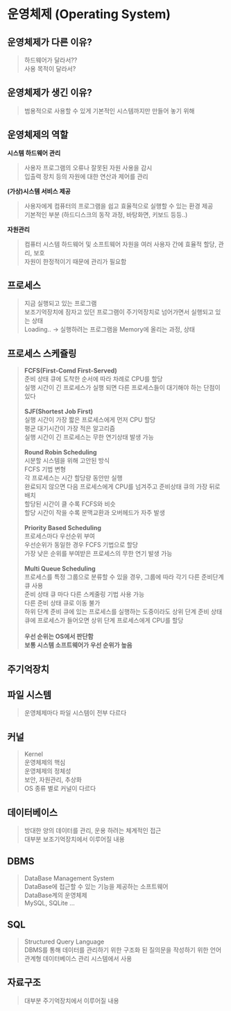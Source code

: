 # 운영체제 (Operating System)

## 운영체제가 다른 이유?  
> 하드웨어가 달라서??  
> 사용 목적이 달라서? 

## 운영체제가 생긴 이유?  
> 범용적으로 사용할 수 있게 기본적인 시스템까지만 만들어 놓기 위해  

## 운영체제의 역할  
**시스템 하드웨어 관리**  
> 사용자 프로그램의 오류나 잘못된 자원 사용을 감시   
> 입출력 장치 등의 자원에 대한 연산과 제어를 관리
  
**(가상)시스템 서비스 제공**  
> 사용자에게 컴퓨터의 프로그램을 쉽고 효율적으로 실행할 수 있는 환경 제공   
> 기본적인 부분 (하드디스크의 동작 과정, 바탕화면, 키보드 등등..)
 
**자원관리**  
> 컴퓨터 시스템 하드웨어 및 소프트웨어 자원을 여러 사용자 간에 효율적 할당, 관리, 보호  
> 자원이 한정적이기 때문에 관리가 필요함

## 프로세스  
> 지금 실행되고 있는 프로그램  
> 보조기억장치에 잠자고 있던 프로그램이 주기억장치로 넘어가면서 실행되고 있는 상태   
> Loading.. -> 실행하려는 프로그램을 Memory에 올리는 과정, 상태  

## 프로세스 스케쥴링 
> **FCFS(First-Comd First-Served)**  
> 준비 상태 큐에 도착한 순서에 따라 차례로 CPU를 할당   
> 실행 시간이 긴 프로세스가 실행 되면 다른 프로세스들이 대기해야 하는 단점이 있다  
> <br>
> **SJF(Shortest Job First)**  
> 실행 시간이 가장 짧은 프로세스에게 먼저 CPU 할당  
> 평균 대기시간이 가장 적은 알고리즘  
> 실행 시간이 긴 프로세스는 무한 연기상태 발생 가능  
> <br> 
> **Round Robin Scheduling**  
> 시분할 시스템을 위해 고안된 방식  
> FCFS 기법 변형  
> 각 프로세스는 시간 할당량 동안만 실행  
> 완료되지 않으면 다음 프로세스에게 CPU를 넘겨주고 준비상태 큐의 가장 뒤로 배치  
> 할당된 시간이 클 수록 FCFS와 비슷  
> 할당 시간이 작을 수록 문맥교환과 오버헤드가 자주 발생  
> <br>
> **Priority Based Scheduling**  
> 프로세스마다 우선순위 부여  
> 우선순위가 동일한 경우 FCFS 기법으로 할당  
> 가장 낮은 순위를 부여받은 프로세스의 무한 연기 발생 가능  
> <br>
> **Multi Queue Scheduling**  
> 프로세스를 특정 그룹으로 분류할 수 있을 경우, 그룹에 따라 각기 다른 준비단계 큐 사용  
> 준비 상태 큐 마다 다른 스케줄링 기법 사용 가능  
> 다른 준비 상태 큐로 이동 불가  
> 하위 단계 준비 큐에 있는 프로세스를 실행하는 도중이라도 상위 단계 준비 상태 큐에 프로세스가 들어오면 상위 단계 프로세스에게 CPU를 할당  
> <br>
> **우선 순위는 OS에서 판단함**  
> **보통 시스템 소프트웨어가 우선 순위가 높음**  
 
## 주기억장치

## 파일 시스템
> 운영체제마다 파일 시스템이 전부 다르다  

## 커널
> Kernel  
> 운영체제의 핵심  
> 운영체제의 정체성  
> 보안, 자원관리, 추상화  
> OS 종류 별로 커널이 다르다  


## 데이터베이스
> 방대한 양의 데이터를 관리, 운용 하려는 체계적인 접근  
> 대부분 보조기억장치에서 이루어질 내용 

## DBMS 
> DataBase Management System  
> DataBase에 접근할 수 있는 기능을 제공하는 소프트웨어  
> DataBase계의 운영체제   
> MySQL, SQLite ...  

## SQL
> Structured Query Language  
> DBMS를 통해 데이터를 관리하기 위한 구조화 된 질의문을 작성하기 위한 언어  
> 관계형 데이터베이스 관리 시스템에서 사용

## 자료구조
> 대부분 주기억장치에서 이루어질 내용  
